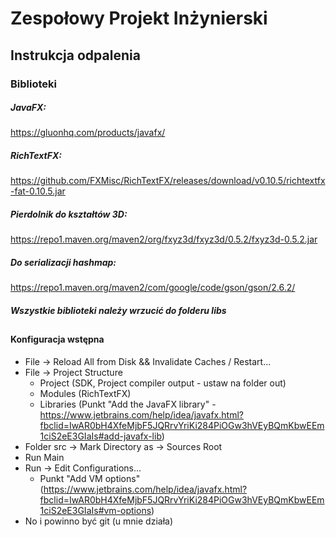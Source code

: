 # Zespołowy Projekt Inżynierski

## Instrukcja odpalenia

### Biblioteki

##### JavaFX:

https://gluonhq.com/products/javafx/

##### RichTextFX:

https://github.com/FXMisc/RichTextFX/releases/download/v0.10.5/richtextfx-fat-0.10.5.jar

##### Pierdolnik do kształtów 3D:

https://repo1.maven.org/maven2/org/fxyz3d/fxyz3d/0.5.2/fxyz3d-0.5.2.jar

##### Do serializacji hashmap:

https://repo1.maven.org/maven2/com/google/code/gson/gson/2.6.2/


##### Wszystkie biblioteki należy wrzucić do folderu libs

##

#### Konfiguracja wstępna

* File -> Reload All from Disk && Invalidate Caches / Restart...
* File -> Project Structure
    * Project (SDK, Project compiler output - ustaw na folder out)
    * Modules (RichTextFX)
    * Libraries (Punkt "Add the JavaFX library﻿" - https://www.jetbrains.com/help/idea/javafx.html?fbclid=IwAR0bH4XfeMjbF5JQRrvYriKi284PiOGw3hVEyBQmKbwEEm1ciS2eE3GIaIs#add-javafx-lib)
* Folder src -> Mark Directory as -> Sources Root
* Run Main
* Run -> Edit Configurations...
   * Punkt "Add VM options" (https://www.jetbrains.com/help/idea/javafx.html?fbclid=IwAR0bH4XfeMjbF5JQRrvYriKi284PiOGw3hVEyBQmKbwEEm1ciS2eE3GIaIs#vm-options)
* No i powinno być git (u mnie działa)
